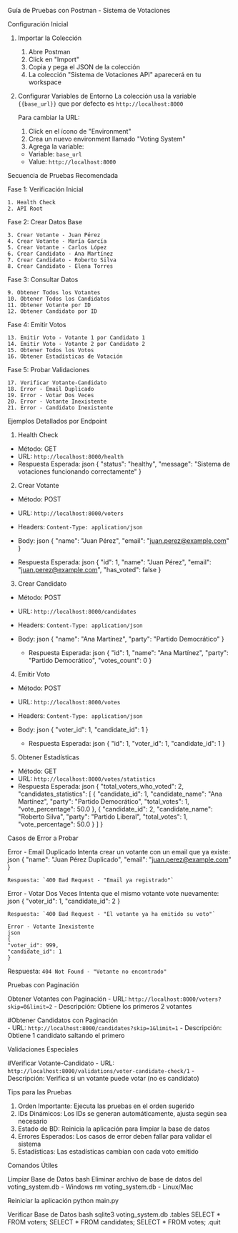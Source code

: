 Guía de Pruebas con Postman - Sistema de Votaciones

Configuración Inicial

1. Importar la Colección
    1. Abre Postman
    2. Click en "Import" 
    3. Copia y pega el JSON de la colección
    4. La colección "Sistema de Votaciones API" aparecerá en tu workspace

2. Configurar Variables de Entorno
    La colección usa la variable `{{base_url}}` que por defecto es `http://localhost:8000`

    Para cambiar la URL:
    1. Click en el ícono de "Environment" 
    2. Crea un nuevo environment llamado "Voting System"
    3. Agrega la variable:
    - Variable: `base_url`
    - Value: `http://localhost:8000`

Secuencia de Pruebas Recomendada

Fase 1: Verificación Inicial

    1. Health Check
    2. API Root

Fase 2: Crear Datos Base

    3. Crear Votante - Juan Pérez
    4. Crear Votante - María García  
    5. Crear Votante - Carlos López
    6. Crear Candidato - Ana Martínez
    7. Crear Candidato - Roberto Silva
    8. Crear Candidato - Elena Torres

Fase 3: Consultar Datos

    9. Obtener Todos los Votantes
    10. Obtener Todos los Candidatos
    11. Obtener Votante por ID
    12. Obtener Candidato por ID

Fase 4: Emitir Votos

    13. Emitir Voto - Votante 1 por Candidato 1
    14. Emitir Voto - Votante 2 por Candidato 2
    15. Obtener Todos los Votos
    16. Obtener Estadísticas de Votación

Fase 5: Probar Validaciones

    17. Verificar Votante-Candidato
    18. Error - Email Duplicado
    19. Error - Votar Dos Veces
    20. Error - Votante Inexistente
    21. Error - Candidato Inexistente

Ejemplos Detallados por Endpoint

1. Health Check
- Método: GET
- URL: `http://localhost:8000/health`
- Respuesta Esperada:
    json
    {
    "status": "healthy",
    "message": "Sistema de votaciones funcionando correctamente"
    }

2. Crear Votante
- Método: POST
- URL: `http://localhost:8000/voters`
- Headers: `Content-Type: application/json`
- Body:
    json
    {
    "name": "Juan Pérez",
    "email": "juan.perez@example.com"
    }

- Respuesta Esperada:
    json
    {
    "id": 1,
    "name": "Juan Pérez",
    "email": "juan.perez@example.com",
    "has_voted": false
    }

3. Crear Candidato
- Método: POST
- URL: `http://localhost:8000/candidates`
- Headers: `Content-Type: application/json`
- Body:
    json
    {
    "name": "Ana Martínez",
    "party": "Partido Democrático"
    }

    - Respuesta Esperada:
    json
    {
    "id": 1,
    "name": "Ana Martínez",
    "party": "Partido Democrático",
    "votes_count": 0
    }


4. Emitir Voto
- Método: POST
- URL: `http://localhost:8000/votes`
- Headers: `Content-Type: application/json`
- Body:
    json
    {
    "voter_id": 1,
    "candidate_id": 1
    }

    - Respuesta Esperada:
    json
    {
    "id": 1,
    "voter_id": 1,
    "candidate_id": 1
    }


5. Obtener Estadísticas
- Método: GET
- URL: `http://localhost:8000/votes/statistics`
- Respuesta Esperada:
    json
    {
    "total_voters_who_voted": 2,
    "candidates_statistics": [
        {
        "candidate_id": 1,
        "candidate_name": "Ana Martínez",
        "party": "Partido Democrático",
        "total_votes": 1,
        "vote_percentage": 50.0
        },
        {
        "candidate_id": 2,
        "candidate_name": "Roberto Silva", 
        "party": "Partido Liberal",
        "total_votes": 1,
        "vote_percentage": 50.0
        }
    ]
    }


Casos de Error a Probar

Error - Email Duplicado
    Intenta crear un votante con un email que ya existe:
    json
    {
    "name": "Juan Pérez Duplicado",
    "email": "juan.perez@example.com"
    }

    Respuesta: `400 Bad Request - "Email ya registrado"`

 Error - Votar Dos Veces
    Intenta que el mismo votante vote nuevamente:
    json
    {
    "voter_id": 1,
    "candidate_id": 2
    }

    Respuesta: `400 Bad Request - "El votante ya ha emitido su voto"`

    Error - Votante Inexistente
    json
    {
    "voter_id": 999,
    "candidate_id": 1
    }

Respuesta: `404 Not Found - "Votante no encontrado"`

Pruebas con Paginación

Obtener Votantes con Paginación
    - URL: `http://localhost:8000/voters?skip=0&limit=2`
    - Descripción: Obtiene los primeros 2 votantes

#Obtener Candidatos con Paginación  
    - URL: `http://localhost:8000/candidates?skip=1&limit=1`
    - Descripción: Obtiene 1 candidato saltando el primero

Validaciones Especiales

#Verificar Votante-Candidato
    - URL: `http://localhost:8000/validations/voter-candidate-check/1`
    - Descripción: Verifica si un votante puede votar (no es candidato)

Tips para las Pruebas

1. Orden Importante: Ejecuta las pruebas en el orden sugerido
2. IDs Dinámicos: Los IDs se generan automáticamente, ajusta según sea necesario
3. Estado de BD: Reinicia la aplicación para limpiar la base de datos
4. Errores Esperados: Los casos de error deben fallar para validar el sistema
5. Estadísticas: Las estadísticas cambian con cada voto emitido

Comandos Útiles

Limpiar Base de Datos
bash
Eliminar archivo de base de datos
    del voting_system.db  - Windows
    rm voting_system.db   - Linux/Mac

Reiniciar la aplicación
    python main.py


Verificar Base de Datos
    bash
    sqlite3 voting_system.db
    .tables
    SELECT * FROM voters;
    SELECT * FROM candidates;
    SELECT * FROM votes;
    .quit
